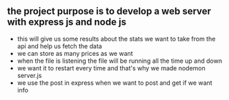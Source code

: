## the project purpose is to develop a web server with express js and node js 


- this will give us some results about the stats we want to take from the api and help us fetch the data 
- we can store as many prices as we want 
- when the file is listening the file will be running all the time up and down 
- we want it to restart every time and that's why we made nodemon server.js 
- we use the post in express when we want to post and get if we want info 